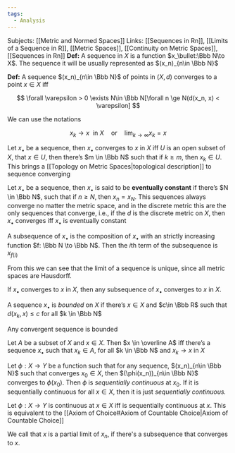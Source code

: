 ```yaml
---
tags:
  - Analysis
---
```

Subjects: [[Metric and Normed Spaces]]
Links: [[Sequences in Rn]], [[Limits of a Sequence in R]], [[Metric Spaces]], [[Continuity on Metric Spaces]], [[Sequences in Rn]]
**Def:** A sequence in $X$ is a function $x_\bullet:\Bbb N\to X$. The sequence it will be usually represented as $(x_n)_{n\in \Bbb N}$

**************Def:************** A sequence $(x_n)_{n\in \Bbb N}$ of points in $(X, d)$ converges to a point $x \in X$ iff

$$ \forall \varepsilon > 0 \exists N\in \Bbb N[\forall n \ge N(d(x_n, x) < \varepsilon] $$

We can use the notations

$$ x_k \to x \ \text{ in }X \quad \text{or} \quad \lim_{k \to\infty} x_k = x $$

Let $x_\bullet$ be a sequence, then $x_\bullet$ converges to $x$ in $X$ iff $U$ is an open subset of $X$, that $x \in U$, then there’s $m \in \Bbb N$ such that if $k \ge m$, then $x_k \in U$. This brings a [[Topology on Metric Spaces|topological description]] to sequence converging

Let $x_\bullet$ be a sequence, then $x_\bullet$ is said to be **eventually constant** if there’s $N \in \Bbb N$, such that if ${n \ge N}$, then $x_n = x_N$. This sequences always converge no matter the metric space, and in the discrete metric this are the only sequences that converge, i.e., if the $d$ is the discrete metric on $X$, then $x_\bullet$ converges iff $x_\bullet$ is eventually constant

A subsequence of $x_\bullet$ is the composition of $x_\bullet$ with an strictly increasing function $f: \Bbb N \to \Bbb N$. Then the $i$th term of the subsequence is $x_{f(i)}$

From this we can see that the limit of a sequence is unique, since all metric spaces are Hausdorff.

If $x_\bullet$ converges to $x$ in $X$, then any subsequence of $x_\bullet$ converges to $x$ in $X$.

A sequence $x_\bullet$ is _bounded_ on $X$ if there’s $x \in X$ and $c\in \Bbb R$ such that $d(x_k, x) \le c$ for all $k \in \Bbb N$

Any convergent sequence is bounded

Let $A$ be a subset of $X$ and $x \in X$. Then $x \in \overline A$ iff there’s a sequence $x_\bullet$ such that $x_k \in A$, for all $k \in \Bbb N$ and $x_k \to x$ in $X$

Let $\phi:X\to Y$ be a function such that for any sequence, $(x_n)_{n\in \Bbb N}$ such that converges  $x_0\in X$, then $(\phi(x_n))_{n\in \Bbb N}$ converges to $\phi(x_0)$. Then $\phi$ is *sequentially continuous* at $x_0$. If it is sequentially continuous for all $x\in X$, then it is just *sequentially continuous.* 

Let $\phi: X\to Y$ is continuous at $x\in X$ iff is sequentially continuous at $x$. This is equivalent to the [[Axiom of Choice#Axiom of Countable Choice|Axiom of Countable Choice]]

We call that $x$ is a partial limit of $x_n$, if there's a subsequence that converges to $x$. 